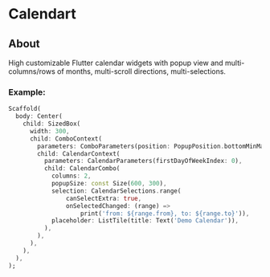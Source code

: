 # Calendart

## About

High customizable Flutter calendar widgets with popup view and multi-columns/rows of months, multi-scroll directions, multi-selections.

### Example:

```dart
Scaffold(
  body: Center(
    child: SizedBox(
      width: 300,
      child: ComboContext(
        parameters: ComboParameters(position: PopupPosition.bottomMinMatch),
        child: CalendarContext(
          parameters: CalendarParameters(firstDayOfWeekIndex: 0),
          child: CalendarCombo(
            columns: 2,
            popupSize: const Size(600, 300),
            selection: CalendarSelections.range(
                canSelectExtra: true,
                onSelectedChanged: (range) =>
                    print('from: ${range.from}, to: ${range.to}')),
            placeholder: ListTile(title: Text('Demo Calendar')),
          ),
        ),
      ),
    ),
  ),
);
```
